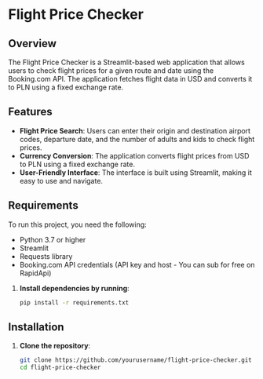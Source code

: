 # Flight Price Checker

## Overview

The Flight Price Checker is a Streamlit-based web application that allows users to check flight prices for a given route and date using the Booking.com API. The application fetches flight data in USD and converts it to PLN using a fixed exchange rate.

## Features

- **Flight Price Search**: Users can enter their origin and destination airport codes, departure date, and the number of adults and kids to check flight prices.
- **Currency Conversion**: The application converts flight prices from USD to PLN using a fixed exchange rate.
- **User-Friendly Interface**: The interface is built using Streamlit, making it easy to use and navigate.

## Requirements

To run this project, you need the following:

- Python 3.7 or higher
- Streamlit
- Requests library
- Booking.com API credentials (API key and host - You can sub for free on RapidApi)

1. **Install dependencies by running**:
    ```bash
    pip install -r requirements.txt
    ```
## Installation

1. **Clone the repository**:
   ```bash
   git clone https://github.com/yourusername/flight-price-checker.git
   cd flight-price-checker